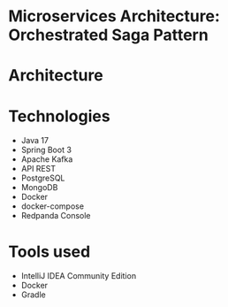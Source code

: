 # Microservices Architecture: Orchestrated Saga Pattern

# Architecture


# Technologies
* Java 17
* Spring Boot 3
* Apache Kafka
* API REST
* PostgreSQL
* MongoDB
* Docker
* docker-compose
* Redpanda Console

# Tools used
* IntelliJ IDEA Community Edition
* Docker
* Gradle

